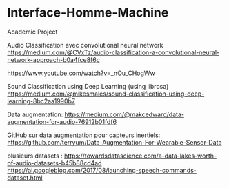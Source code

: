 # Interface-Homme-Machine
Academic Project

Audio Classification avec convolutional neural network
https://medium.com/@CVxTz/audio-classification-a-convolutional-neural-network-approach-b0a4fce8f6c

https://www.youtube.com/watch?v=_nOu_CHogWw

Sound Classification using Deep Learning (using librosa)
https://medium.com/@mikesmales/sound-classification-using-deep-learning-8bc2aa1990b7

Data augmentation:
https://medium.com/@makcedward/data-augmentation-for-audio-76912b01fdf6

GitHub sur data augmentation pour capteurs inertiels:
https://github.com/terryum/Data-Augmentation-For-Wearable-Sensor-Data

plusieurs datasets : 
https://towardsdatascience.com/a-data-lakes-worth-of-audio-datasets-b45b88cd4ad
https://ai.googleblog.com/2017/08/launching-speech-commands-dataset.html
